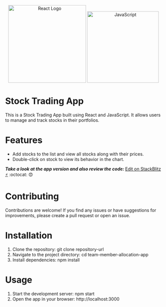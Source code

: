   <div align="center">
    <img title="Outlier" src="https://upload.wikimedia.org/wikipedia/commons/a/a7/React-icon.svg" alt="React Logo" width="250" />
    <img title="TypeScript" alt="JavaScript" height=230
      src="https://upload.wikimedia.org/wikipedia/commons/6/6a/JavaScript-logo.png">
   </div>

<h1>Stock Trading App</h1>
This is a Stock Trading App built using React and JavaScript. It allows users to manage and track stocks in their portfolios.

# Features
* Add stocks to the list and view all stocks along with their prices.
* Double-click on stock to view its behavior in the chart.
 
<strong><em>Take a look at the app version and also review the code: </em></strong>[Edit on StackBlitz ⚡️](https://stackblitz.com/edit/vitejs-vite-xidpyy) :octocat: :heart_eyes:

# Contributing
Contributions are welcome! If you find any issues or have suggestions for improvements, please create a pull request or open an issue.

# Installation
1. Clone the repository: git clone repository-url
2. Navigate to the project directory: cd team-member-allocation-app
3. Install dependencies: npm install

# Usage
1. Start the development server: npm start
2. Open the app in your browser: http://localhost:3000

